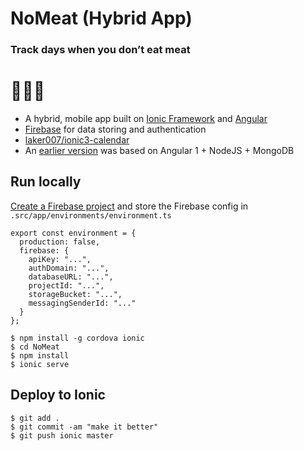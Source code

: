 # NoMeat (Hybrid App)

### Track days when you don’t eat meat

# 🙅‍♂️🍖

- A hybrid, mobile app built on [Ionic Framework](https://ionicframework.com) and [Angular](https://angular.io/)
- [Firebase](https://firebase.google.com/) for data storing and authentication
- [laker007/ionic3-calendar](https://github.com/laker007/ionic3-calendar)
- An [earlier version](https://github.com/mauricewipf/No-Meat-App) was based on Angular 1 + NodeJS + MongoDB

## Run locally

[Create a Firebase project](https://firebase.google.com/) and store the Firebase config in `.src/app/environments/environment.ts`

```
export const environment = {
  production: false,
  firebase: {
    apiKey: "...",
    authDomain: "...",
    databaseURL: "...",
    projectId: "...",
    storageBucket: "...",
    messagingSenderId: "..."
  }
};

```

```
$ npm install -g cordova ionic	
$ cd NoMeat
$ npm install
$ ionic serve
```

## Deploy to Ionic

```
$ git add .
$ git commit -am "make it better"
$ git push ionic master
```

